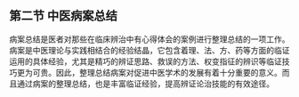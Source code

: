 ## 第二节 中医病案总结

病案总结是医者对那些在临床辨治中有心得体会的案例进行整理总结的一项工作。病案是中医理论与实践相结合的经验结晶，它包含着理、法、方、药等方面的临证运用的具体经验，尤其是精巧的辨证思路、救误的方法、权变指征的辨识等临证技巧更为可贵。因此，整理总结病案对促进中医学术的发展有着十分重要的意义。而且通过病案的整理总结，也是丰富临证经验，提高辨证论治技能的有效途径。
